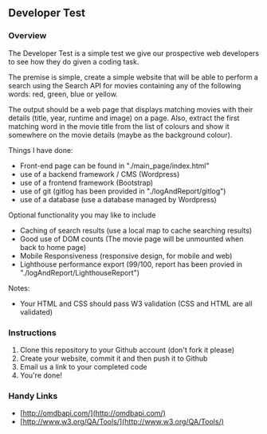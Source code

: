 ## Developer Test

### Overview

The Developer Test is a simple test we give our prospective web developers to see how they do given a coding task.

The premise is simple, create a simple website that will be able to perform a search using the Search API for movies containing any of the following words: red, green, blue or yellow.

The output should be a web page that displays matching movies with their details (title, year, runtime and image) on a page. Also, extract the first matching word in the movie title from the list of colours and show it somewhere on the movie details (maybe as the background colour).

Things I have done:

- Front-end page can be found in "./main_page/index.html"
- use of a backend framework / CMS (Wordpress)
- use of a frontend framework (Bootstrap)
- use of git (gitlog has been provided in "./logAndReport/gitlog")
- use of a database (use a database managed by Wordpress)

Optional functionality you may like to include

- Caching of search results (use a local map to cache searching results)
- Good use of DOM counts (The movie page will be unmounted when back to home page)
- Mobile Responsiveness (responsive design, for mobile and web)
- Lighthouse performance export (99/100, report has been provied in "./logAndReport/LighthouseReport")

Notes:

- Your HTML and CSS should pass W3 validation (CSS and HTML are all validated)

### Instructions

1. Clone this repository to your Github account (don't fork it please)
2. Create your website, commit it and then push it to Github
3. Email us a link to your completed code
4. You're done!

### Handy Links

- [http://omdbapi.com/](http://omdbapi.com/)
- [http://www.w3.org/QA/Tools/](http://www.w3.org/QA/Tools/)
